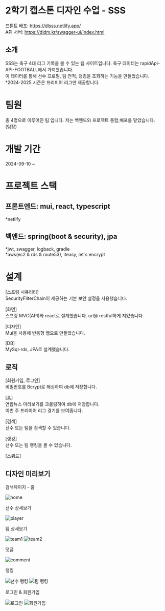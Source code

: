 # 2학기 캡스톤 디자인 수업 - SSS

프톤트 배포: https://dlsss.netlify.app/   
API 서버: https://dldm.kr/swagger-ui/index.html

## 소개
SSS는 축구 4대 리그 기록을 볼 수 있는 웹 사이트입니다. 축구 데이터는 rapidApi-API-FOOTBALL에서 가져왔습니다.  
이 데이터를 통해 선수 프로필, 팀 전적, 랭킹을 조회하는 기능을 만들었습니다.  
*2024-2025 시즌은 프리미어 리그만 제공합니다.

# 팀원 
총 4명으로 이루어진 팀 입니다. 저는 백엔드와 프로젝트 통합,배포를 맡았습니다.  
(팀장) 


# 개발 기간
2024-09-10 ~ 

# 프로젝트 스택
## 프론트엔드: mui, react, typescript
*netlify

## 백엔드: spring(boot & security), jpa
*jwt, swagger, logback, gradle  
*aws(ec2 & rds & route53), iteasy, let`s encrypt  

# 설계
[스프링 시큐리티]  
SecurityFilterChain이 제공하는 기본 보안 설정을 사용했습니다.  

[화면]  
스프링 MVC(API)와 react로 설계했습니다. url을 restful하게 지었습니다.  

[디자인]  
Mui을 사용해 반응형 웹으로 만들었습니다.    

[DB]   
MySql-rds, JPA로 설계했습니다.  

## 로직
[회원가입, 로그인]  
비밀번호를 Bcrypt로 해싱하여 db에 저장합니다.  

[홈]  
연합뉴스 미리보기를 크롤링하여 db에 저장합니다.  
이번 주 프리미어 리그 경기를 보여줍니다.  

[검색]  
선수 또는 팀을 검색할 수 있습니다.  

[랭킹]  
선수 또는 팀 랭킹을 볼 수 있습니다.  

[스쿼드]  




## 디자인 미리보기
검색페이지 - 홈

![home](https://github.com/user-attachments/assets/bb847464-6c4d-435a-9b5e-f348c8b05fe3)

선수 상세보기

![player](https://github.com/user-attachments/assets/2631c496-45f2-46f2-81e3-68d3f46736be)

팀 상세보기

![team1](https://github.com/user-attachments/assets/455c18c9-117a-475c-936e-c08e0f6a4404)
![team2](https://github.com/user-attachments/assets/958fa288-a3d9-4f81-9ff8-faf999844266)

댓글

![comment](https://github.com/user-attachments/assets/3f5044f1-5616-4792-98d8-5b1e9c2a41e9)

랭킹

![선수 랭킹](https://github.com/user-attachments/assets/9599ebd9-ac84-4cf2-8915-7620ef7267ec)
![팀 랭킹](https://github.com/user-attachments/assets/3e2fef81-c90b-4cfb-8e6a-17418fbacb94)

로그인 & 회원가입

![로그인](https://github.com/user-attachments/assets/01c32c59-0028-475a-988b-c1201a79d16e)
![회원가입](https://github.com/user-attachments/assets/19939de5-11da-4755-9888-4f5d91cd5f55)


